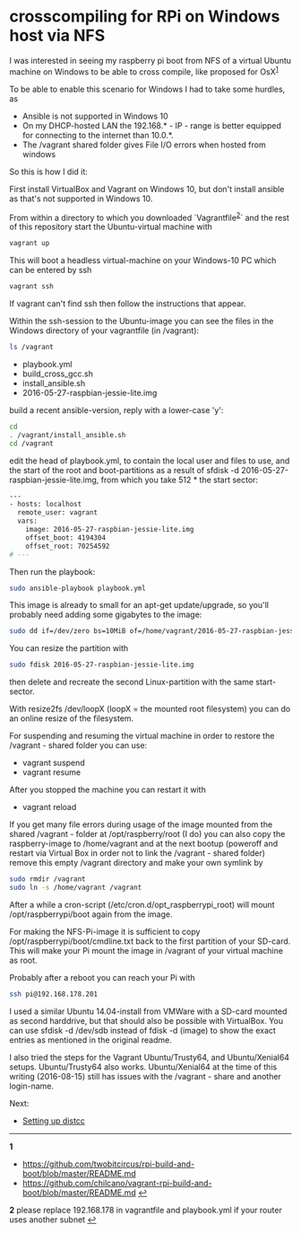 # crosscompiling for RPi on Windows host via NFS

I was interested in seeing my raspberry pi boot from NFS of a virtual Ubuntu machine on Windows to be able to cross compile, like proposed for OsX<sup id="a1">[1](#f1)</sup>

To be able to enable this scenario for Windows I had to take some hurdles, as
- Ansible is not supported in Windows 10
- On my DHCP-hosted LAN the 192.168.* - IP - range is better equipped for connecting to the internet than 10.0.*.
- The /vagrant shared folder gives File I/O errors when hosted from windows

So this is how I did it: 

First install VirtualBox and Vagrant on Windows 10, but don't install ansible as that's not supported in Windows 10.

From within a directory to which you downloaded ´Vagrantfile<sup id="a2">[2](#f2)</sup>´ and the rest of this repository start the Ubuntu-virtual machine with 



```sh
vagrant up
```

This will boot a headless virtual-machine on your Windows-10 PC which can be entered by ssh

```sh
vagrant ssh
```

If vagrant can't find ssh then follow the instructions that appear.


Within the ssh-session to the Ubuntu-image you can see the files in the Windows directory of your vagrantfile (in /vagrant):
```sh
ls /vagrant
```

- playbook.yml
- build_cross_gcc.sh
- install_ansible.sh
- 2016-05-27-raspbian-jessie-lite.img

build a recent ansible-version, reply with a lower-case 'y':
```sh
cd 
. /vagrant/install_ansible.sh
cd /vagrant

```


edit the head of playbook.yml, to contain the local user and files to use, and the start of the root and boot-partitions as a result of sfdisk -d 2016-05-27-raspbian-jessie-lite.img, from which you take 512 * the start sector:
```sh
---
- hosts: localhost
  remote_user: vagrant
  vars:
    image: 2016-05-27-raspbian-jessie-lite.img
    offset_boot: 4194304
    offset_root: 70254592
# ---
```

Then run the playbook:
```sh
sudo ansible-playbook playbook.yml
```

This image is already to small for an apt-get update/upgrade, so you'll probably need adding some gigabytes to the image:

```sh
sudo dd if=/dev/zero bs=10MiB of=/home/vagrant/2016-05-27-raspbian-jessie-lite.img conv=notrunc oflag=append count=100
```
You can resize the partition with
```sh
sudo fdisk 2016-05-27-raspbian-jessie-lite.img
```
then delete and recreate the second Linux-partition with the same start-sector.

With resize2fs /dev/loopX (loopX = the mounted root filesystem) you can do an online resize of the filesystem.

For suspending and resuming the virtual machine in order to restore the /vagrant - shared folder you can use:
- vagrant suspend
- vagrant resume

After you stopped the machine you can restart it with
- vagrant reload

If you get many file errors during usage of the image mounted from the shared /vagrant - folder at /opt/raspberry/root (I do) you can also copy the raspberry-image to /home/vagrant and at the next bootup (poweroff and restart via Virtual Box in order not to link the /vagrant - shared folder) remove this empty /vagrant directory and make your own symlink by

```sh
sudo rmdir /vagrant
sudo ln -s /home/vagrant /vagrant
```

After a while a cron-script (/etc/cron.d/opt_raspberrypi_root) will mount /opt/raspberrypi/boot again from the image.

For making the NFS-Pi-image it is sufficient to copy /opt/raspberrypi/boot/cmdline.txt back to the first partition of your SD-card. This will make your Pi mount the image in /vagrant of your virtual machine as root.

Probably after a reboot you can reach your Pi with

```sh
ssh pi@192.168.178.201
```

I used a similar Ubuntu 14.04-install from VMWare with a SD-card mounted as second harddrive, but that should also be possible with VirtualBox. 
You can use sfdisk -d /dev/sdb instead of fdisk -d (image) to show the exact entries as mentioned in the original readme.

I also tried the steps for the Vagrant Ubuntu/Trusty64, and Ubuntu/Xenial64 setups. Ubuntu/Trusty64 also works. Ubuntu/Xenial64 at the time of this writing (2016-08-15) still has issues with the /vagrant - share and another login-name.

Next:
- [Setting up distcc](setting-up-distcc.md)

----------------------------------------------

<b id="f1">1</b>
- https://github.com/twobitcircus/rpi-build-and-boot/blob/master/README.md
- https://github.com/chilcano/vagrant-rpi-build-and-boot/blob/master/README.md [↩](#a1)

<b id="f2">2</b>
please replace 192.168.178 in vagrantfile and playbook.yml if your router uses another subnet [↩](#a2)
